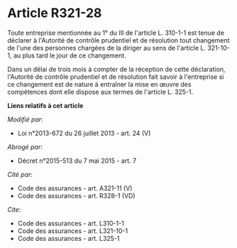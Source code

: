 # Article R321-28

Toute entreprise mentionnée au 1° du III de l'article L. 310-1-1 est tenue de déclarer à l'Autorité de contrôle prudentiel et
de résolution tout changement de l'une des personnes chargées de la diriger au sens de l'article L. 321-10-1, au plus tard le
jour de ce changement. 

Dans un délai de trois mois à compter de la réception de cette déclaration, l'Autorité de contrôle prudentiel et de
résolution fait savoir à l'entreprise si ce changement est de nature à entraîner la mise en œuvre des compétences dont elle
dispose aux termes de l'article L. 325-1.

**Liens relatifs à cet article**

_Modifié par_:

  - Loi n°2013-672 du 26 juillet 2013 - art. 24 (V)

_Abrogé par_:

  - Décret n°2015-513 du 7 mai 2015 - art. 7

_Cité par_:

  - Code des assurances - art. A321-11 (V)
  - Code des assurances - art. R328-1 (VD)

_Cite_:

  - Code des assurances - art. L310-1-1
  - Code des assurances - art. L321-10-1
  - Code des assurances - art. L325-1
